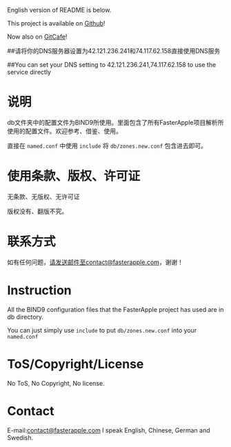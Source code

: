 English version of README is below.

This project is available on [Github](https://github.com/tonyxue/fasterapple)!

Now also on [GitCafe](https://gitcafe.com/tonyxue/fasterapple)!

##请将你的DNS服务器设置为42.121.236.241和74.117.62.158直接使用DNS服务

##You can set your DNS setting to 42.121.236.241,74.117.62.158 to use the service directly

说明
====
db文件夹中的配置文件为BIND9所使用。里面包含了所有FasterApple项目解析所使用的配置文件。欢迎参考、借鉴、使用。

直接在 ```named.conf``` 中使用 ```include``` 将 ```db/zones.new.conf``` 包含进去即可。

使用条款、版权、许可证
===================
无条款、无版权、无许可证

版权没有、翻版不究。

联系方式
=======
如有任何问题，请发送邮件至contact@fasterapple.com，谢谢！


Instruction
===========
All the BIND9 configuration files that the FasterApple project has used are in db directory.

You can just simply use ```include``` to put ```db/zones.new.conf``` into your ```named.conf```

ToS/Copyright/License
=====================
No ToS, No Copyright, No license.

Contact
=======
E-mail:contact@fasterapple.com
I speak English, Chinese, German and Swedish.